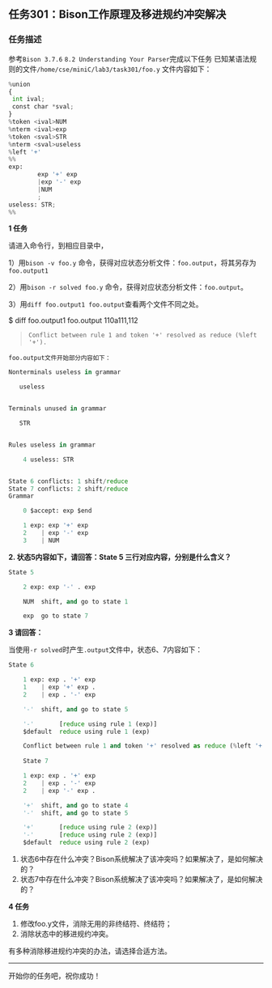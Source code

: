 ## 任务301：Bison工作原理及移进规约冲突解决

### 任务描述

参考`Bison 3.7.6` `8.2 Understanding Your Parser`完成以下任务
已知某语法规则的文件`/home/cse/miniC/lab3/task301/foo.y`
文件内容如下：

```python
%union
{
 int ival;
 const char *sval;
}
%token <ival>NUM
%nterm <ival>exp
%token <sval>STR
%nterm <sval>useless
%left '+'
%%
exp:
        exp '+' exp
        |exp '-' exp
        |NUM
        ;
useless: STR;
%% 
```

**1 任务**

请进入命令行，到相应目录中，

1）用`bison -v foo.y` 命令，获得对应状态分析文件：`foo.output`，将其另存为`foo.output1`

2）用`bison -r solved foo.y` 命令，获得对应状态分析文件：`foo.output`。

3）用`diff foo.output1 foo.output`查看两个文件不同之处。

$ diff foo.output1 foo.output
110a111,112
>     Conflict between rule 1 and token '+' resolved as reduce (%left '+').
> 

`foo.output文件开始部分内容如下：`
```python
Nonterminals useless in grammar

   useless


Terminals unused in grammar

   STR


Rules useless in grammar

    4 useless: STR


State 6 conflicts: 1 shift/reduce
State 7 conflicts: 2 shift/reduce 
Grammar

    0 $accept: exp $end

    1 exp: exp '+' exp
    2    | exp '-' exp
    3    | NUM

```

**2. 状态5内容如下，请回答：State 5 三行对应内容，分别是什么含义？**

```python
State 5

    2 exp: exp '-' . exp

    NUM  shift, and go to state 1

    exp  go to state 7

```

**3 请回答：**

当使用`-r solved`时产生`.output`文件中，状态6、7内容如下：

```python
State 6

    1 exp: exp . '+' exp
    1    | exp '+' exp .
    2    | exp . '-' exp

    '-'  shift, and go to state 5

    '-'       [reduce using rule 1 (exp)]
    $default  reduce using rule 1 (exp)

    Conflict between rule 1 and token '+' resolved as reduce (%left '+'). 
    
    State 7

    1 exp: exp . '+' exp
    2    | exp . '-' exp
    2    | exp '-' exp .

    '+'  shift, and go to state 4
    '-'  shift, and go to state 5

    '+'       [reduce using rule 2 (exp)]
    '-'       [reduce using rule 2 (exp)]
    $default  reduce using rule 2 (exp) 
```

1. 状态6中存在什么冲突？Bison系统解决了该冲突吗？如果解决了，是如何解决的？
1. 状态7中存在什么冲突？Bison系统解决了该冲突吗？如果解决了，是如何解决的？

**4 任务**

1. 修改foo.y文件，消除无用的非终结符、终结符；
2. 消除状态中的移进规约冲突。

有多种消除移进规约冲突的办法，请选择合适方法。

---
开始你的任务吧，祝你成功！
